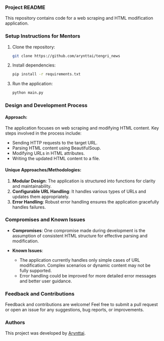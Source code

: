 ### Project README

This repository contains code for a web scraping and HTML modification application.

### Setup Instructions for Mentors

1. Clone the repository:
    ```bash
    git clone https://github.com/arynttai/tengri_news
    ```
2. Install dependencies:
    ```bash
    pip install -r requirements.txt
    ```
3. Run the application:
    ```bash
    python main.py
    ```

### Design and Development Process

#### Approach:
The application focuses on web scraping and modifying HTML content. Key steps involved in the process include:
- Sending HTTP requests to the target URL.
- Parsing HTML content using BeautifulSoup.
- Modifying URLs in HTML attributes.
- Writing the updated HTML content to a file.

#### Unique Approaches/Methodologies:
1. **Modular Design**: The application is structured into functions for clarity and maintainability.
2. **Configurable URL Handling**: It handles various types of URLs and updates them appropriately.
3. **Error Handling**: Robust error handling ensures the application gracefully handles failures.

### Compromises and Known Issues

- **Compromises**: One compromise made during development is the assumption of consistent HTML structure for effective parsing and modification.
  
- **Known Issues**: 
    - The application currently handles only simple cases of URL modification. Complex scenarios or dynamic content may not be fully supported.
    - Error handling could be improved for more detailed error messages and better user guidance.

### Feedback and Contributions

Feedback and contributions are welcome! Feel free to submit a pull request or open an issue for any suggestions, bug reports, or improvements.

### Authors

This project was developed by [Arynttai](https://github.com/arynttai).


